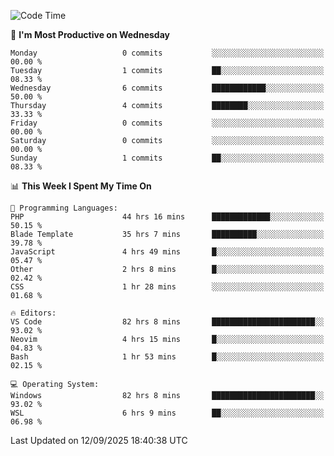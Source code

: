 <!--START_SECTION:waka-->
![Code Time](http://img.shields.io/badge/Code%20Time-5%2C835%20hrs%2040%20mins-blue)

📅 **I'm Most Productive on Wednesday** 

```text
Monday                   0 commits           ░░░░░░░░░░░░░░░░░░░░░░░░░   00.00 % 
Tuesday                  1 commits           ██░░░░░░░░░░░░░░░░░░░░░░░   08.33 % 
Wednesday                6 commits           ████████████░░░░░░░░░░░░░   50.00 % 
Thursday                 4 commits           ████████░░░░░░░░░░░░░░░░░   33.33 % 
Friday                   0 commits           ░░░░░░░░░░░░░░░░░░░░░░░░░   00.00 % 
Saturday                 0 commits           ░░░░░░░░░░░░░░░░░░░░░░░░░   00.00 % 
Sunday                   1 commits           ██░░░░░░░░░░░░░░░░░░░░░░░   08.33 % 
```


📊 **This Week I Spent My Time On** 

```text
💬 Programming Languages: 
PHP                      44 hrs 16 mins      █████████████░░░░░░░░░░░░   50.15 % 
Blade Template           35 hrs 7 mins       ██████████░░░░░░░░░░░░░░░   39.78 % 
JavaScript               4 hrs 49 mins       █░░░░░░░░░░░░░░░░░░░░░░░░   05.47 % 
Other                    2 hrs 8 mins        █░░░░░░░░░░░░░░░░░░░░░░░░   02.42 % 
CSS                      1 hr 28 mins        ░░░░░░░░░░░░░░░░░░░░░░░░░   01.68 % 

🔥 Editors: 
VS Code                  82 hrs 8 mins       ███████████████████████░░   93.02 % 
Neovim                   4 hrs 15 mins       █░░░░░░░░░░░░░░░░░░░░░░░░   04.83 % 
Bash                     1 hr 53 mins        █░░░░░░░░░░░░░░░░░░░░░░░░   02.15 % 

💻 Operating System: 
Windows                  82 hrs 8 mins       ███████████████████████░░   93.02 % 
WSL                      6 hrs 9 mins        ██░░░░░░░░░░░░░░░░░░░░░░░   06.98 % 
```


 Last Updated on 12/09/2025 18:40:38 UTC
<!--END_SECTION:waka-->
